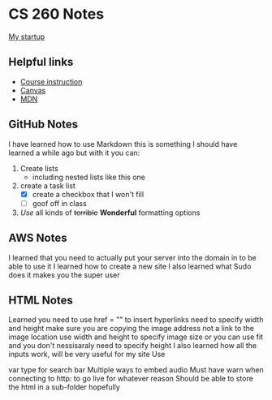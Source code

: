 # CS 260 Notes

[My startup](https://simon.cs260.click)

## Helpful links

- [Course instruction](https://github.com/webprogramming260)
- [Canvas](https://byu.instructure.com)
- [MDN](https://developer.mozilla.org)

## GitHub Notes
I have learned how to use Markdown this is something I should have learned a while ago but with it you can:
1. Create lists 
   - including nested lists like this one
2. create a task list
   - [x] create a checkbox that I won't fill
   - [ ] goof off in class
3. *Use* all kinds of ~~terrible~~ **Wonderful** formatting options


## AWS Notes

I learned that you need to actually put your server into the domain in to be able to use it
I learned how to create a new site
I also learned what Sudo does it makes you the super user

## HTML Notes

Learned you need to use href = "" to insert hyperlinks
need to specify width and height
make sure you are copying the image address not a link to the image location
use width and height to specify image size or you can use fit and you don't nessisaraly need to specify height
I also learned how all the inputs work, will be very useful for my site
Use <search> var type for search bar
Multiple ways to embed audio
Must have warn when connecting to http: to go live for whatever reason
Should be able to store the html in a sub-folder hopefully
